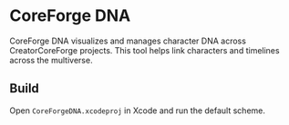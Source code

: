 # CoreForge DNA

CoreForge DNA visualizes and manages character DNA across CreatorCoreForge projects. This tool helps link characters and timelines across the multiverse.

## Build
Open `CoreForgeDNA.xcodeproj` in Xcode and run the default scheme.
